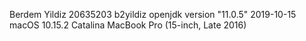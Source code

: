 Berdem Yildiz
20635203 b2yildiz
openjdk version "11.0.5" 2019-10-15
macOS 10.15.2 Catalina MacBook Pro (15-inch, Late 2016)